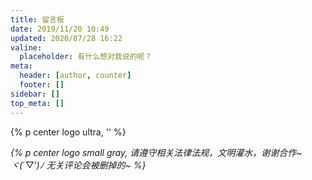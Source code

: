 ```yaml
---
title: 留言板
date: 2019/11/20 10:49
updated: 2020/07/28 16:22
valine:
  placeholder: 有什么想对我说的呢？
meta:
  header: [author, counter]
  footer: []
sidebar: []
top_meta: []
---
```


{% p center logo ultra, '<i class="fad fa-star-of-david" style="color: #a6d5fa" title="爱我"></i>' %}

*{% p center logo small gray, 请遵守相关法律法规，文明灌水，谢谢合作~ <br><span class="bb_spoiler" title="这是真的，不骗你">ヾ(*´▽‘*)ﾉ 无关评论会被删掉的~</span> %}*

<div style="margin-top: -10px"></div>

<!-- <script>
setTimeout(() => {
  var AV = window.AV;
  if (AV == undefined) {
    document.getElementById("showTimes").style.display = 'none';
    document.getElementById("showComments").style.display = 'none';
    return;
  }

  var innerHtmlTimes = "<li>";
  var queryTimes = new AV.Query('Counter');
  queryTimes.contains('url', '/article/');
  queryTimes.descending('time');
  queryTimes.limit(10);
  queryTimes.find().then(ret => {
    ret.forEach((item, index) => {
      innerHtmlTimes += "<a class='flat-box' title='" + item.attributes.title + "' href='" + item.attributes.url + "'>";
      innerHtmlTimes += "  <div class='name' style='white-space: nowrap;overflow: hidden;text-overflow: ellipsis;'>" + item.attributes.title + "</div>";
      innerHtmlTimes += "  <div class='badge'>" + item.attributes.time + "</div>";
      innerHtmlTimes += "</a>";
    });
    innerHtmlTimes += "</li>";
    document.getElementById("showTimes").innerHTML = innerHtmlTimes;
    pjax.refresh(document.querySelector("#showTimes"));
  }).catch(ex => {
    document.getElementById("showTimes").style.display = 'none';
  });

  var innerHtmlComments = "<li>";
  var queryComments = new AV.Query('Comment');
  queryComments.descending('createdAt');
  queryComments.limit(10);
  queryComments.find().then(ret => {
    ret.forEach((item, index) => {
      innerHtmlComments += "<a class='flat-box' title='" + item.attributes.nick + "' href='" + item.attributes.url + "#" + item.id + "'>";
      innerHtmlComments += "  <div class='name' style='word-break: break-all'><b>" + item.attributes.nick + "：</b>" + item.attributes.comment.replace(/<[^>]+>/g,"") + "</div>";
      innerHtmlComments += "</a>";
    });
    innerHtmlComments += "</li>";
    document.getElementById("showComments").innerHTML = innerHtmlComments;
    pjax.refresh(document.querySelector("#showComments"));
  }).catch(ex => {
    document.getElementById("showComments").style.display = 'none';
  });
}, 3000);
</script> -->
